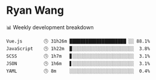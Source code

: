 # Ryan Wang

 <!-- waka-box start -->
📊 Weekly development breakdown
```text
Vue.js        🕓 31h26m █████████████████████▏░░ 88.1%
JavaScript    🕓 1h22m  ▉░░░░░░░░░░░░░░░░░░░░░░░  3.8%
SCSS          🕓 1h7m   ▊░░░░░░░░░░░░░░░░░░░░░░░  3.1%
JSON          🕓 1h6m   ▋░░░░░░░░░░░░░░░░░░░░░░░  3.1%
YAML          🕓 8m     ░░░░░░░░░░░░░░░░░░░░░░░░  0.4%
```
<!-- Powered by https://github.com/YouEclipse/waka-box-go . -->
<!-- waka-box end -->